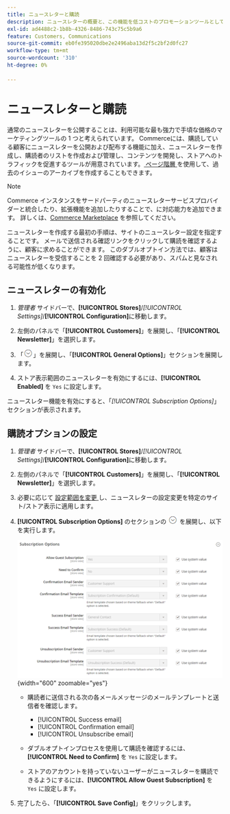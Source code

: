 ```yaml
---
title: ニュースレターと購読
description: ニュースレターの概要と、この機能を低コストのプロモーションツールとして有効にする方法について説明します。
exl-id: ad4488c2-1b8b-4326-8486-743c75c5b9a6
feature: Customers, Communications
source-git-commit: eb0fe395020dbe2e2496aba13d2f5c2bf2d0fc27
workflow-type: tm+mt
source-wordcount: '310'
ht-degree: 0%

---
```


# ニュースレターと購読

通常のニュースレターを公開することは、利用可能な最も強力で手頃な価格のマーケティングツールの 1 つと考えられています。 Commerceには、購読している顧客にニュースレターを公開および配布する機能に加え、ニュースレターを作成し、購読者のリストを作成および管理し、コンテンツを開発し、ストアへのトラフィックを促進するツールが用意されています。 [&#x200B; ページ階層 &#x200B;](../content-design/page-hierarchy.md) を使用して、過去のイシューのアーカイブを作成することもできます。

>[!NOTE]
>
>Commerce インスタンスをサードパーティのニュースレターサービスプロバイダーと統合したり、拡張機能を追加したりすることで、に対応能力を追加できます。 詳しくは、[Commerce Marketplace](../getting-started/commerce-marketplace.md) を参照してください。

ニュースレターを作成する最初の手順は、サイトのニュースレター設定を指定することです。 メールで送信される確認リンクをクリックして購読を確認するように、顧客に求めることができます。 このダブルオプトイン方法では、顧客はニュースレターを受信することを 2 回確認する必要があり、スパムと見なされる可能性が低くなります。

## ニュースレターの有効化

1. _管理者_ サイドバーで、**[!UICONTROL Stores]**/_[!UICONTROL Settings]_/**[!UICONTROL Configuration]**&#x200B;に移動します。

1. 左側のパネルで「**[!UICONTROL Customers]**」を展開し、「**[!UICONTROL Newsletter]**」を選択します。

1. 「![&#x200B; 展開セレクター &#x200B;](../assets/icon-display-expand.png)」を展開し、「**[!UICONTROL General Options]**」セクションを展開します。

1. ストア表示範囲のニュースレターを有効にするには、**[!UICONTROL Enabled]** を `Yes` に設定します。

ニュースレター機能を有効にすると、「_[!UICONTROL Subscription Options]_」セクションが表示されます。

## 購読オプションの設定

1. _管理者_ サイドバーで、**[!UICONTROL Stores]**/_[!UICONTROL Settings]_/**[!UICONTROL Configuration]**&#x200B;に移動します。

1. 左側のパネルで「**[!UICONTROL Customers]**」を展開し、「**[!UICONTROL Newsletter]**」を選択します。

1. 必要に応じて [&#x200B; 設定範囲を変更 &#x200B;](../getting-started/websites-stores-views.md#scope-settings) し、ニュースレターの設定変更を特定のサイト/ストア表示に適用します。

1. **[!UICONTROL Subscription Options]** のセクションの ![&#x200B; 展開セレクター &#x200B;](../assets/icon-display-expand.png) を展開し、以下を実行します。

   ![&#x200B; 顧客設定 – ニュースレターの購読 &#x200B;](../configuration-reference/customers/assets/newsletter-subscription-options.png){width="600" zoomable="yes"}

   - 購読者に送信される次の各メールメッセージのメールテンプレートと送信者を確認します。

      - [!UICONTROL Success email]
      - [!UICONTROL Confirmation email]
      - [!UICONTROL Unsubscribe email]

   - ダブルオプトインプロセスを使用して購読を確認するには、**[!UICONTROL Need to Confirm]** を `Yes` に設定します。

   - ストアのアカウントを持っていないユーザーがニュースレターを購読できるようにするには、**[!UICONTROL Allow Guest Subscription]** を `Yes` に設定します。

1. 完了したら、「**[!UICONTROL Save Config]**」をクリックします。
